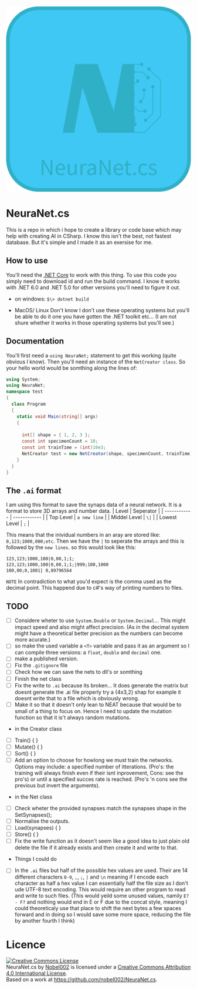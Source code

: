 
![The Icon, an N with the shape o fa brain attached to it](images/Icon.png)

# NeuraNet.cs
This is a repo in which i hope to create a library or code base which may help with creating AI in CSharp. I know this isn't the best, not fastest database. But it's simple and I made it as an exersise for me.
## How to use
You'll need the [.NET Core](https://dotnet.microsoft.com/en-us/download) to work with this thing. To use this code you simply need to download id and run the build command.
I know it works with .NET 6.0 and .NET 5.0 for other versions you'll need to figure it out.
+ on windows:
  ```$\> dotnet build ```

+ MacOS/ Linux
  Don't know I don't use these operating systems but you'll be able to do it one you have gotten the .NET toolkit etc... (I am not shure whether it works in those operating systems but you'll see.)

## Documentation
You'll first need a `using NeuraNet;` statement to get this working (quite obvious I know). Then you'll need an instance of the `NetCreator class`.
So your hello world would be somthing along the lines of:
```cs
using System;
using NeuraNet;
namespace test
{
  class Program
  {
    static void Main(string[] args)
    {
      
      int[] shape = { 1, 2, 3 };
      const int specimenCount = 10;
      const int trainTime = (int)10e3;
      NetCreator test = new NetCreator(shape, specimenCount, trainTime);
    }
  }
}

```

## The `.ai` format
I am using this format to save the synaps data of a neural network. It is a format to store 3D arrays and number data. 
| Level        | Seperator    |
| ------------ | ------------ |
| Top Level    | `a new line` |
| Middel Level | `\|`         |
| Lowest Level | `;`          |

This means that the inividual numbers in an aray are stored like: `0,123;1000,000;etc`. Then we have the `|` to seperate the arrays and this is followed by the `new lines`. so this would look like this:
```
123,123;1000,100|0,00,1;1;
123,123;1000,100|0,00,1;1;|999;100,1000
100,00;0,1001| 0,89796564
```
`NOTE`
In contradiction to what you'd expect is the comma used as the decimal point. This happend due to c#'s way of printing numbers to files.


## TODO
- [ ] Considere wheter to use `System.Double` or `System.Decimal`... This might impact speed and also might affect precision. (As in the decimal system might have a theoretical better precision as the numbers can become more acurate.)
- [ ] so make the used variable a `<T>` variable and pass it as an argument so I can compile three versions: a `float`, `double` and `decimal` one.
- [ ] make a published version.
- [ ] Fix the `.gitignore` file  
- [ ] Check how we can save the nets to dll's or somthing
- [ ] Finish the net class  
- [ ] Fix the write to `.ai` because its broken... It does generate the matrix but doesnt generate the .ai file properly try a {4x3,2} shap for example it doesnt write that to a file which is obviously wrong.
- [ ] Make it so that it doesn't only lean to NEAT because that would be to small of a thing to focus on. Hence I need to update the mutation function so that it is't always random mutations.

+ in the Creator class  
- [ ] Train() { }  
- [ ] Mutate() { }  
- [ ] Sort() { }  
- [ ] Add an option to choose for howlong we must train the networks. Options may include: a specified number of itterations. (Pro's: the training will always finish even if their isnt inprovement, Cons: see the pro's) or until a specified succes rate is reached. (Pro's 'n cons see the previous but invert the arguments).
+ in the Net class
- [ ] Check wheter the provided synapses match the synapses shape in the SetSynapses();
- [ ] Normalise the outputs.
- [ ] Load(synapses) { }  
- [ ] Store() { }  
- [ ] Fix the write function as it doesn't seem like a good idea to just plain old delete the file if it already exists and then create it and write to that.

+ Things I could do
- [ ] In the `.ai` files but half of the possible hex values are used. Their are 14 different characters `0-9`, `,`, `;`, `|` and `\n` meaning if I encode each character as half a hex value I can essentially half the file size as I don't ude UTF-8 text encoding. This would require an other program to read and write to such files. (This would yeild some unused values, namily `E? - F?` and nothing would end in  E or F due to the concat style, meaning I could theoreticaly use that place to shift the next bytes a few spaces forward and in doing so I would save some more space, reducing the file by another fourth I think)


# Licence

<a rel="license" href="http://creativecommons.org/licenses/by/4.0/"><img alt="Creative Commons License" style="border-width:0" src="https://i.creativecommons.org/l/by/4.0/88x31.png" /></a><br /><span xmlns:dct="http://purl.org/dc/terms/" href="http://purl.org/dc/dcmitype/Text" property="dct:title" rel="dct:type">NeuraNet.cs</span> by <a xmlns:cc="http://creativecommons.org/ns#" href="https://github.com/nobel002" property="cc:attributionName" rel="cc:attributionURL">Nobel002</a> is licensed under a <a rel="license" href="http://creativecommons.org/licenses/by/4.0/">Creative Commons Attribution 4.0 International License</a>.<br />Based on a work at <a xmlns:dct="http://purl.org/dc/terms/" href="https://github.com/nobel002/NeuraNet.cs" rel="dct:source">https://github.com/nobel002/NeuraNet.cs</a>.